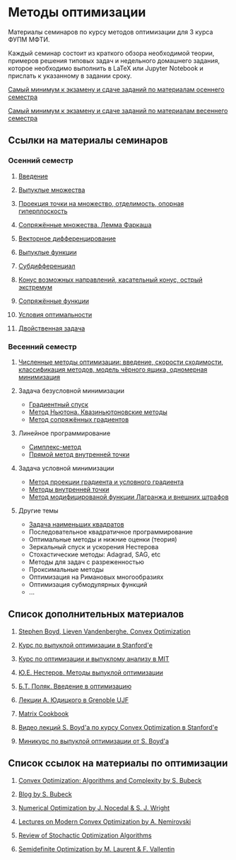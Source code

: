 # Методы оптимизации 
Материалы семинаров по курсу методов оптимизации для 3 курса ФУПМ МФТИ.

Каждый семинар состоит из краткого обзора необходимой теории, примеров решения типовых задач и недельного домашнего задания, которое необходимо выполнить в LaTeX или Jupyter Notebook и прислать к указанному в задании сроку.

[Самый минимум к экзамену и сдаче заданий по материалам осеннего семестра](https://github.com/amkatrutsa/MIPT-Opt/blob/public_materials/MinimumFall.pdf)

[Самый минимум к экзамену и сдаче заданий по материалам весеннего семестра](https://github.com/amkatrutsa/MIPT-Opt/blob/public_materials/MinimumSpring.pdf)

## Ссылки на материалы семинаров

### Осенний семестр

1. [Введение](https://github.com/amkatrutsa/MIPT-Opt/blob/public_materials/01-Intro/Seminar1.pdf)

2. [Выпуклые множества](https://github.com/amkatrutsa/MIPT-Opt/blob/public_materials/02-Convex/Seminar2.pdf)

3. [Проекция точки на множество, отделимость, опорная гиперплоскость](https://github.com/amkatrutsa/MIPT-Opt/blob/public_materials/03-Separation/Seminar3.pdf)

4. [Сопряжённые множества. Лемма Фаркаша](https://github.com/amkatrutsa/MIPT-Opt/blob/public_materials/04-Conjugacy/Seminar4.pdf)

5. [Векторное дифференцирование](https://github.com/amkatrutsa/MIPT-Opt/blob/public_materials/05-MatrixCalculus/Seminar5.pdf)

6. [Выпуклые функции](https://github.com/amkatrutsa/MIPT-Opt/blob/public_materials/06-ConvexFunctions/Seminar6.pdf)

7. [Субдифференциал](https://github.com/amkatrutsa/MIPT-Opt/blob/public_materials/07-Subdifferential/Seminar7.pdf)

8. [Конус возможных направлений, касательный конус, острый экстремум](https://github.com/amkatrutsa/MIPT-Opt/blob/public_materials/08-Cones/Seminar8.pdf)

9. [Сопряжённые функции](https://github.com/amkatrutsa/MIPT-Opt/blob/public_materials/09-ConjugateFunctions/Seminar9.pdf)

10. [Условия оптимальности](https://github.com/amkatrutsa/MIPT-Opt/blob/public_materials/10-OptimalityConditions/Seminar10.pdf)

11. [Двойственная задача](https://github.com/amkatrutsa/MIPT-Opt/blob/public_materials/11-Duality/Seminar11.pdf)



### Весенний семестр


1. [Численные методы оптимизации: введение, скорости сходимости, классификация методов, модель чёрного ящика, одномерная минимизация](https://github.com/amkatrutsa/MIPT-Opt/blob/public_materials/12-NumMethods/Seminar12.ipynb)

2. Задача безусловной минимизации
	* [Градиентный спуск](https://github.com/amkatrutsa/MIPT-Opt/blob/public_materials/13-GradDescent/Seminar13.ipynb)
	* [Метод Ньютона. Квазиньютоновские методы](https://github.com/amkatrutsa/MIPT-Opt/blob/public_materials/14-Newton/Seminar14.ipynb)
	* [Метод сопряжённых градиентов](https://github.com/amkatrutsa/MIPT-Opt/blob/public_materials/15-ConjGrad/Seminar15.ipynb)
3. Линейное программирование
	* [Симплекс-метод](https://github.com/amkatrutsa/MIPT-Opt/blob/public_materials/17-LinProgSimplex/Seminar17.ipynb)
	* [Прямой метод внутренней точки](https://github.com/amkatrutsa/MIPT-Opt/blob/public_materials/18-LinProgPrimalInterior/Seminar18.ipynb)
4. Задача условной минимизации
	* [Метод проекции градиента и условного градиента](https://github.com/amkatrutsa/MIPT-Opt/blob/public_materials/19-SimpleStructureSet/Seminar19.ipynb)
	* [Методы внутренней точки](https://github.com/amkatrutsa/MIPT-Opt/blob/public_materials/20-InteriorPoint/Seminar20.ipynb)
	* [Метод модифицированой функции Лагранжа и внешних штрафов](https://github.com/amkatrutsa/MIPT-Opt/blob/public_materials/21-Penalty/Seminar21.ipynb)
5. Другие темы
	* [Задача наименьших квадратов](https://github.com/amkatrutsa/MIPT-Opt/blob/public_materials/16-LSQ/Seminar16.ipynb)
	* Последовательное квадратичное программирование 
	* Оптимальные методы и нижние оценки (теория)
	* Зеркальный спуск и ускорения Нестерова
	* Стохастические методы: Adagrad, SAG, etc
	* Методы для задач с разреженностью
	* Проксимальные методы
	* Оптимизация на Римановых многообразиях
	* Оптимизация субмодулярных функций
	* ...

## Список дополнительных материалов

1. [Stephen Boyd, Lieven Vandenberghe. Convex Optimization](https://www.dropbox.com/s/zukr0b3f1eqfrw9/bv_cvxbook.pdf?dl=0)

2. [Курс по выпуклой оптимизации в Stanford'e](http://stanford.edu/class/ee364a/)

3. [Курс по оптимизации и выпуклому анализу в MIT](http://ocw.mit.edu/courses/electrical-engineering-and-computer-science/6-253-convex-analysis-and-optimization-spring-2012/)

4. [Ю.Е. Нестеров. Методы выпуклой оптимизации](https://www.dropbox.com/s/fsugv65mz5iqpxl/Nesterov.pdf?dl=0)

5. [Б.Т. Поляк. Введение в оптимизацию](https://www.dropbox.com/s/odu8pjystlchz15/polyak-optimizationintro.pdf?dl=0)

6. [Лекции А. Юдицкого в Grenoble UJF](http://ljk.imag.fr/membres/Anatoli.Iouditski/)

7. [Matrix Cookbook](https://www.dropbox.com/s/ymsjldwl8qxqlp8/matrixcookbook.pdf?dl=0)

8. [Видео лекций S. Boyd'a по курсу Convex Optimization в Stanford'е](https://www.youtube.com/watch?v=McLq1hEq3UY&list=PL3940DD956CDF0622)

9. [Миникурс по выпуклой оптимизации от S. Boyd'a](http://stanford.edu/~boyd/papers/cvx_short_course.html)


## Список ссылок на материалы по оптимизации


1. [Convex Optimization: Algorithms and Complexity by S. Bubeck](https://www.dropbox.com/s/kkubqkmd9ni475i/Bubeck15.pdf?dl=0)

2. [Blog by S. Bubeck](https://blogs.princeton.edu/imabandit/)

3. [Numerical Optimization by J. Nocedal & S. J. Wright](https://www.dropbox.com/s/f27b15vnvrzf7ef/Numerical_Optimization.pdf?dl=0)

4. [Lectures on Modern Convex Optimization by A. Nemirovski](https://www.dropbox.com/s/gr6addvyxqfqjn0/Lect_ModConvOpt.pdf?dl=0)

5. [Review of Stochactic Optimization Algorithms](https://www.cs.ubc.ca/~schmidtm/Documents/2012_Notes_BigN.pdf)

6. [Semidefinite Optimization by M. Laurent & F. Vallentin](https://www.dropbox.com/s/shbad9vtvgbdv01/SDP_book.pdf?dl=0)
